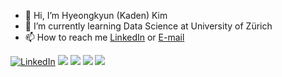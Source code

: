 - 👋 Hi, I’m Hyeongkyun (Kaden) Kim
- 🌱 I’m currently learning Data Science at University of Zürich
- 📫 How to reach me [LinkedIn](https://www.linkedin.com/in/hyeongkyun-kim-hk/) or [E-mail](mailto:kreative24hk@gmail.com)


<p>
  <a href="https://www.linkedin.com/in/dennis-hartrampf"><img src="https://img.shields.io/badge/LinkedIn--_.svg?style=social&logo=linkedin" alt="LinkedIn"></a>
  <a href="#"><img src="https://img.shields.io/badge/Java-Expert-_.svg?logo=java"></a>
  <a href="#"><img src="https://img.shields.io/badge/Kotlin-Enthusiast-_.svg?logo=kotlin"></a>
  <a href="#"><img src="https://img.shields.io/badge/TDD-Advocate-_.svg"></a>
  <a href="#"><img src="https://img.shields.io/badge/Clean%20Code-Evangelist-_.svg"></a>
</p>
